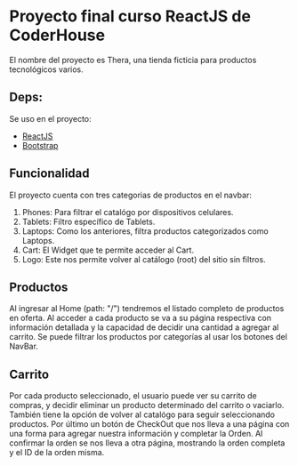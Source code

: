 # Proyecto final curso ReactJS de CoderHouse

El nombre del proyecto es Thera, una tienda ficticia para productos tecnológicos varios.

## Deps:

Se uso en el proyecto:
- [ReactJS](https://reactjs.org/)
- [Bootstrap](https://getbootstrap.com/docs/5.0/getting-started/introduction/)

## Funcionalidad

El proyecto cuenta con tres categorias de productos en el navbar:

1. Phones: Para filtrar el catalógo por dispositivos celulares.
2. Tablets: Filtro específico de Tablets.
3. Laptops: Como los anteriores, filtra productos categorizados como Laptops.
4. Cart: El Widget que te permite acceder al Cart.
5. Logo: Este nos permite volver al catálogo (root) del sitio sin filtros.

## Productos

Al ingresar al Home (path: "/") tendremos el listado completo de productos en oferta.
Al acceder a cada producto se va a su página respectiva con información detallada y la capacidad de decidir una cantidad a agregar al carrito.
Se puede filtrar los productos por categorías al usar los botones del NavBar.

## Carrito

Por cada producto seleccionado, el usuario puede ver su carrito de compras, y decidir eliminar un producto determinado del carrito o vaciarlo.
También tiene la opción de volver al catalógo para seguir seleccionando productos.
Por último un botón de CheckOut que nos lleva a una página con una forma para agregar nuestra información y completar la Orden.
Al confirmar la orden se nos lleva a otra página, mostrando la orden completa y el ID de la orden misma.